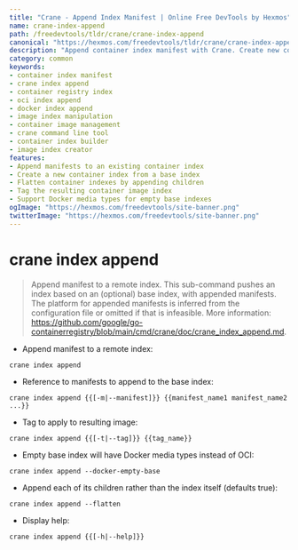 ```yaml
---
title: "Crane - Append Index Manifest | Online Free DevTools by Hexmos"
name: crane-index-append
path: /freedevtools/tldr/crane/crane-index-append
canonical: "https://hexmos.com/freedevtools/tldr/crane/crane-index-append/"
description: "Append container index manifest with Crane. Create new container image indexes by adding manifests. Free online tool, no registration required."
category: common
keywords:
- container index manifest
- crane index append
- container registry index
- oci index append
- docker index append
- image index manipulation
- container image management
- crane command line tool
- container index builder
- image index creator
features:
- Append manifests to an existing container index
- Create a new container index from a base index
- Flatten container indexes by appending children
- Tag the resulting container image index
- Support Docker media types for empty base indexes
ogImage: "https://hexmos.com/freedevtools/site-banner.png"
twitterImage: "https://hexmos.com/freedevtools/site-banner.png"
---
```


# crane index append

> Append manifest to a remote index.
> This sub-command pushes an index based on an (optional) base index, with appended manifests.
> The platform for appended manifests is inferred from the configuration file or omitted if that is infeasible.
> More information: <https://github.com/google/go-containerregistry/blob/main/cmd/crane/doc/crane_index_append.md>.

- Append manifest to a remote index:

`crane index append`

- Reference to manifests to append to the base index:

`crane index append {{[-m|--manifest]}} {{manifest_name1 manifest_name2 ...}}`

- Tag to apply to resulting image:

`crane index append {{[-t|--tag]}} {{tag_name}}`

- Empty base index will have Docker media types instead of OCI:

`crane index append --docker-empty-base`

- Append each of its children rather than the index itself (defaults true):

`crane index append --flatten`

- Display help:

`crane index append {{[-h|--help]}}`
